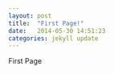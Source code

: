 ```yaml
---
layout: post
title:  "First Page!"
date:   2014-05-30 14:51:23
categories: jekyll update
---
```

First Page
